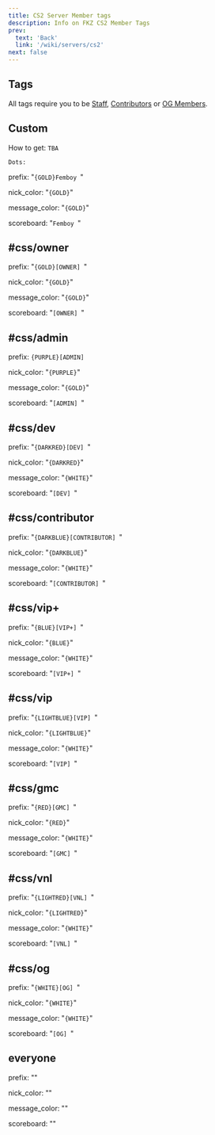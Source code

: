 ```yaml
---
title: CS2 Server Member tags
description: Info on FKZ CS2 Member Tags
prev: 
  text: 'Back'
  link: '/wiki/servers/cs2'
next: false
---
```


## Tags

All tags require you to be [Staff](/wiki/servers/cs2/staff), [Contributors](/wiki/donators) or [OG Members](/wiki/servers/cs2/og).

## Custom

How to get: `TBA`

`Dots:`

prefix: "`{GOLD}Femboy `"

nick_color: "`{GOLD}`"

message_color: "`{GOLD}`"

scoreboard: "`Femboy `"

## #css/owner

prefix: "`{GOLD}[OWNER] `"

nick_color: "`{GOLD}`"

message_color: "`{GOLD}`"

scoreboard: "`[OWNER] `"

## #css/admin

prefix: `{PURPLE}[ADMIN] `

nick_color: "`{PURPLE}`"

message_color: "`{GOLD}`"

scoreboard: "`[ADMIN] `"

## #css/dev

prefix: "`{DARKRED}[DEV] `"

nick_color: "`{DARKRED}`"

message_color: "`{WHITE}`"

scoreboard: "`[DEV] `"

## #css/contributor

prefix: "`{DARKBLUE}[CONTRIBUTOR] `"

nick_color: "`{DARKBLUE}`"

message_color: "`{WHITE}`"

scoreboard: "`[CONTRIBUTOR] `"

## #css/vip+

prefix: "`{BLUE}[VIP+] `"

nick_color: "`{BLUE}`"

message_color: "`{WHITE}`"

scoreboard: "`[VIP+] `"

## #css/vip

prefix: "`{LIGHTBLUE}[VIP] `"

nick_color: "`{LIGHTBLUE}`"

message_color: "`{WHITE}`"

scoreboard: "`[VIP] `"

## #css/gmc

prefix: "`{RED}[GMC] `"

nick_color: "`{RED}`"

message_color: "`{WHITE}`"

scoreboard: "`[GMC] `"

## #css/vnl

prefix: "`{LIGHTRED}[VNL] `"

nick_color: "`{LIGHTRED}`"

message_color: "`{WHITE}`"

scoreboard: "`[VNL] `"

## #css/og

prefix: "`{WHITE}[OG] `"

nick_color: "`{WHITE}`"

message_color: "`{WHITE}`"

scoreboard: "`[OG] `"

## everyone

prefix: ""

nick_color: ""

message_color: ""

scoreboard: ""
